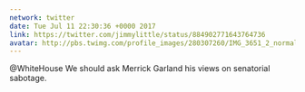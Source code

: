 ```yaml
---
network: twitter
date: Tue Jul 11 22:30:36 +0000 2017
link: https://twitter.com/jimmylittle/status/884902771643764736
avatar: http://pbs.twimg.com/profile_images/280307260/IMG_3651_2_normal.jpg
---
```


@WhiteHouse We should ask Merrick Garland his views on senatorial sabotage.
